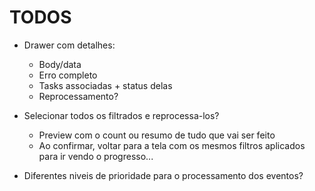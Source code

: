 # TODOS

- Drawer com detalhes:
    - Body/data
    - Erro completo
    - Tasks associadas + status delas
    - Reprocessamento?

- Selecionar todos os filtrados e reprocessa-los?
    - Preview com o count ou resumo de tudo que vai ser feito
    - Ao confirmar, voltar para a tela com os mesmos filtros aplicados para ir vendo o progresso...

- Diferentes niveis de prioridade para o processamento dos eventos?


